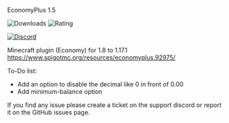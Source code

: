 EconomyPlus 1.5

![Downloads](https://img.shields.io/spiget/downloads/92975?style=for-the-badge) ![Rating](https://img.shields.io/spiget/stars/92975?style=for-the-badge)

[![Discord](https://discordapp.com/api/guilds/850369119568134206/widget.png)](https://discord.gg/vVM5SyKc8z)

Minecraft plugin (Economy) for 1.8 to 1.17.1
https://www.spigotmc.org/resources/economyplus.92975/

To-Do list:
- Add an option to disable the decimal like 0 in front of 0.00
- Add minimum-balance option

If you find any issue please create a ticket on the support discord or report it on the GitHub issues page.
